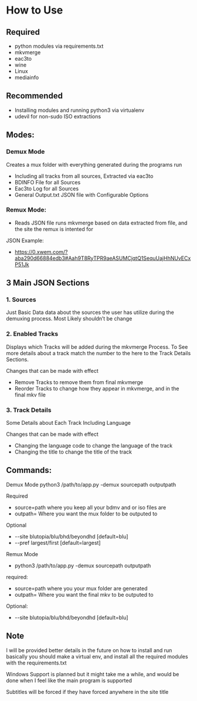 # **How to Use** 

## Required
  * python modules via requirements.txt 
  * mkvmerge
  * eac3to
  * wine
  * Linux
  * mediainfo

## Recommended

* Installing modules and running python3 via virtualenv
* udevil for non-sudo ISO extractions

## Modes: 

### Demux Mode

Creates a mux folder with everything generated during the programs run
* Including all tracks from all sources, Extracted via eac3to
* BDINFO File for all Sources
* Eac3to Log for all Sources
* General Output.txt JSON file with Configurable Options

### Remux Mode: 

* Reads JSON file runs mkvmerge based on data extracted from file, and the site the remux is intented for

JSON Example: 
*  https://0.xwem.com/?aba290d66884edb3#Aah9T8RyTPR9aeASUMCjqtQ1SequUajHhNUvECxP51Jk

## 3 Main JSON Sections

### 1. Sources

Just Basic Data data about the sources the user has utilize during the demuxing process. Most Likely shouldn’t be change

### 2. Enabled Tracks

Displays which Tracks will be added during the mkvmerge Process. To See more details about a track match the number to the here to the Track Details Sections.

Changes that can be made with effect
* Remove Tracks to remove them from final mkvmerge
* Reorder Tracks to change how they appear in mkvmerge, and in the final mkv file

### 3. Track Details

Some Details about Each Track
Including Language

Changes that can be made with effect
* Changing the language code to change the language of the track
* Changing the title to change the title of the track


## Commands:

Demux Mode
python3 /path/to/app.py -demux sourcepath outputpath 

Required
* source=path where you keep all your bdmv and or iso files are
* outpath= Where you want the mux folder to be outputed to


Optional
 * --site blutopia/blu/bhd/beyondhd [default=blu]
 * --pref largest/first [default=largest]



Remux Mode

* python3 /path/to/app.py -demux sourcepath outputpath

required:
* source=path where you your mux folder are generated
* outpath= Where you want the final mkv to be outputed to 

Optional:
 * --site blutopia/blu/bhd/beyondhd [default=blu]







## **Note**

I will be provided better details in the future on how to install and run
basically you should make a virtual env, and install all the required modules with the requirements.txt

Windows Support is planned but it might take me a while, and would be done when I feel like the main program is supported

Subtitles will be forced if they have forced anywhere in the site title
















